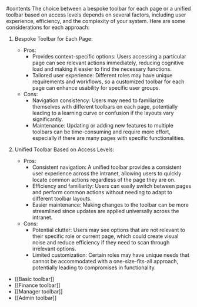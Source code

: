 #contents
The choice between a bespoke toolbar for each page or a unified toolbar based on access levels depends on several factors, including user experience, efficiency, and the complexity of your system. Here are some considerations for each approach:

1. Bespoke Toolbar for Each Page:
    
    - Pros:
        - Provides context-specific options: Users accessing a particular page can see relevant actions immediately, reducing cognitive load and making it easier to find the necessary functions.
        - Tailored user experience: Different roles may have unique requirements and workflows, so a customized toolbar for each page can enhance usability for specific user groups.
    - Cons:
        - Navigation consistency: Users may need to familiarize themselves with different toolbars on each page, potentially leading to a learning curve or confusion if the layouts vary significantly.
        - Maintenance: Updating or adding new features to multiple toolbars can be time-consuming and require more effort, especially if there are many pages with specific functionalities.
2. Unified Toolbar Based on Access Levels:
    
    - Pros:
        - Consistent navigation: A unified toolbar provides a consistent user experience across the intranet, allowing users to quickly locate common actions regardless of the page they are on.
        - Efficiency and familiarity: Users can easily switch between pages and perform common actions without needing to adapt to different toolbar layouts.
        - Easier maintenance: Making changes to the toolbar can be more streamlined since updates are applied universally across the intranet.
    - Cons:
        - Potential clutter: Users may see options that are not relevant to their specific role or current page, which could create visual noise and reduce efficiency if they need to scan through irrelevant options.
        - Limited customization: Certain roles may have unique needs that cannot be accommodated with a one-size-fits-all approach, potentially leading to compromises in functionality.


- [[Basic toolbar]]
- [[Finance toolbar]]
- [[Manager toolbar]]
- [[Admin toolbar]]

